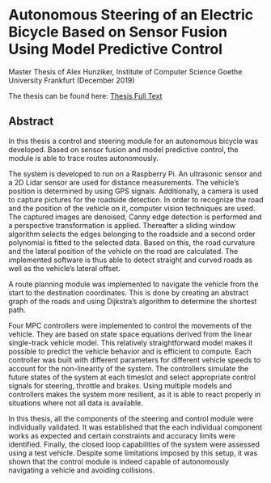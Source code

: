 # Autonomous Steering of an Electric Bicycle Based on Sensor Fusion Using Model Predictive Control

Master Thesis of Alex Hunziker, Institute of Computer Science Goethe University Frankfurt (December 2019)

The thesis can be found here: [Thesis Full Text](https://github.com/alexhunziker/autosteerMPC/blob/master/ThesisAutonomousBicycleMPC.pdf)

## Abstract

In this thesis a control and steering module for an autonomous bicycle was developed.
Based on sensor fusion and model predictive control, the module is able to trace routes
autonomously.

The system is developed to run on a Raspberry Pi. An ultrasonic sensor and a 2D Lidar
sensor are used for distance measurements. The vehicle’s position is determined by using
GPS signals. Additionally, a camera is used to capture pictures for the roadside detection.
In order to recognize the road and the position of the vehicle on it, computer vision techniques are
used. The captured images are denoised, Canny edge detection is performed and a perspective transformation is applied. Thereafter a sliding window algorithm selects
the edges belonging to the roadside and a second order polynomial is fitted to the selected
data. Based on this, the road curvature and the lateral position of the vehicle on the
road are calculated. The implemented software is thus able to detect
straight and curved roads as well as the vehicle’s lateral offset. 

A route planning module was implemented to navigate the vehicle from the start to the
destination coordinates. This is done by creating an abstract graph of the roads and using
Dijkstra’s algorithm to determine the shortest path.

Four MPC controllers were implemented to control the movements of the vehicle. They
are based on state space equations derived from the linear single-track vehicle model. This
relatively straightforward model makes it possible to predict the vehicle behavior and is
efficient to compute. Each controller was built with different parameters for different
vehicle speeds to account for the non-linearity of the system. The controllers simulate
the future states of the system at each timeslot and select appropriate control signals for
steering, throttle and brakes. Using multiple models and controllers makes the system
more resilient, as it is able to react properly in situations where not all data is available.

In this thesis, all the components of the steering and control module were individually
validated. It was established that the each individual component works as expected and certain constraints and accuracy limits were identified. Finally, the closed loop capabilities
of the system were assessed using a test vehicle. Despite some limitations imposed by this
setup, it was shown that the control module is indeed capable of autonomously navigating
a vehicle and avoiding collisions.
